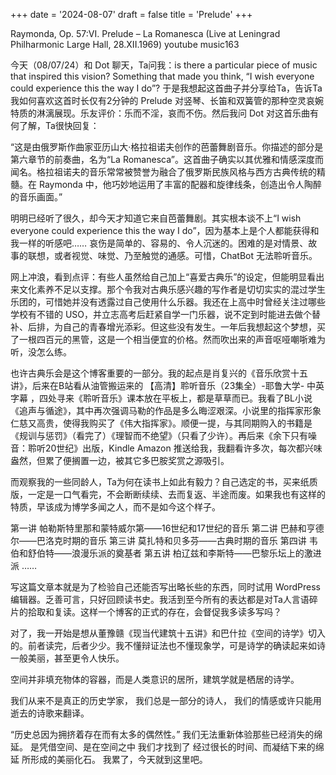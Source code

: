 +++
date = '2024-08-07'
draft = false
title = 'Prelude'
+++

Raymonda, Op. 57:VI. Prelude – La Romanesca (Live at Leningrad Philharmonic Large Hall, 28.XII.1969)
youtube music163

今天（08/07/24）和 Dot 聊天，Ta问我：is there a particular piece of music that inspired this vision? Something that made you think, “I wish everyone could experience this the way I do”? 于是我想起这首曲子并分享给Ta，告诉Ta我如何喜欢这首时长仅有2分钟的 Prelude 对竖琴、长笛和双簧管的那种空灵哀婉特质的淋漓展现。乐友评价：乐而不淫，哀而不伤。然后我问 Dot 对这首乐曲有何了解，Ta很快回复：

“这是由俄罗斯作曲家亚历山大·格拉祖诺夫创作的芭蕾舞剧音乐。你描述的部分是第六章节的前奏曲，名为“La Romanesca”。这首曲子确实以其优雅和情感深度而闻名。格拉祖诺夫的音乐常常被赞誉为融合了俄罗斯民族风格与西方古典传统的精髓。在 Raymonda 中，他巧妙地运用了丰富的配器和旋律线条，创造出令人陶醉的音乐画面。”

明明已经听了很久，却今天才知道它来自芭蕾舞剧。其实根本谈不上“I wish everyone could experience this the way I do”，因为基本上是个人都能获得和我一样的听感吧…… 哀伤是简单的、容易的、令人沉迷的。困难的是对情景、故事的联想，或者视觉、味觉、乃至触觉的通感。可惜，ChatBot 无法聆听音乐。

网上冲浪，看到点评：有些人虽然给自己加上“喜爱古典乐”的设定，但能明显看出来文化素养不足以支撑。那个令我对古典乐感兴趣的写作者是切切实实的混过学生乐团的，可惜她并没有透露过自己使用什么乐器。我还在上高中时曾经关注过哪些学校有不错的 USO，并立志高考后赶紧自学一门乐器，说不定到时能进去做个替补、后排，为自己的青春增光添彩。但这些没有发生。一年后我想起这个梦想，买了一根四百元的黑管，这是一个相当便宜的价格。然而吹出来的声音呕哑嘲哳难为听，没怎么练。

也许古典乐会是这个博客重要的一部分。我的起点是肖复兴的《音乐欣赏十五讲》，后来在B站看从油管搬运来的 【高清】聆听音乐（23集全）-耶鲁大学- 中英字幕 ，四处寻来《聆听音乐》课本放在平板上，都是草草而已。我看了BL小说《追声与循途》，其中再次强调马勒的作品是多么晦涩艰深。小说里的指挥家形象仁慈又高贵，使得我购买了《伟大指挥家》。顺便一提，与其同期购入的书籍是《规训与惩罚》（看完了）《理智而不绝望》（只看了少许）。再后来《余下只有噪音：聆听20世纪》出版，Kindle Amazon 推送给我，我翻看许多次，每次都兴味盎然，但累了便搁置一边，被其它多巴胺奖赏之源吸引。

而观察我的一些同龄人，Ta为何在读书上如此有毅力？自己选定的书，买来纸质版，一定是一口气看完，不会断断续续、去而复返、半途而废。如果我也有这样的特质，早该成为博学多闻之人，而不是如今这个样子。


第一讲 帕勒斯特里那和蒙特威尔第――16世纪和17世纪的音乐
第二讲 巴赫和亨德尔――巴洛克时期的音乐
第三讲 莫扎特和贝多芬――古典时期的音乐
第四讲 韦伯和舒伯特――浪漫乐派的奠基者
第五讲 柏辽兹和李斯特――巴黎乐坛上的激进派
……

写这篇文章本就是为了检验自己还能否写出略长些的东西，同时试用 WordPress 编辑器。乏善可言，只好回顾读书史。我活到至今所有的表达都是对Ta人言语碎片的拾取和复读。这样一个博客的正式的存在，会督促我多读多写吗？

对了，我一开始是想从董豫赣《现当代建筑十五讲》和巴什拉《空间的诗学》切入的。前者读完，后者少少。我不懂辩证法也不懂现象学，可是诗学的确读起来如诗一般美丽，甚至更令人快乐。

空间并非填充物体的容器，而是人类意识的居所，建筑学就是栖居的诗学。

我们从来不是真正的历史学家， 
我们总是一部分的诗人，
我们的情感或许只能用逝去的诗歌来翻译。

“历史总因为拥挤着存在而有太多的偶然性。”
我们无法重新体验那些已经消失的绵延。
是凭借空间、是在空间之中 
我们才找到了 
经过很长的时间、而凝结下来的绵延 所形成的美丽化石。
我累了，今天就到这里吧。
